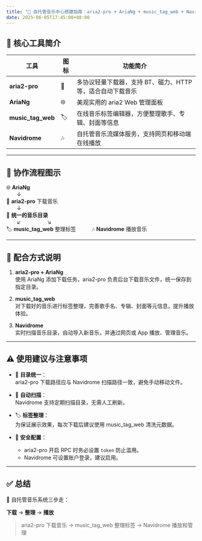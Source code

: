 ```yaml
---
title: "🎵 自托管音乐中心搭建指南：aria2-pro + AriaNg + music_tag_web + Navidrome"
date: 2025-06-05T17:45:08+08:00
---
```



## 🚀 核心工具简介

| 工具 | 图标 | 功能简介 |
|------|------|----------|
| **aria2-pro** | 🚀 | 多协议轻量下载器，支持 BT、磁力、HTTP 等，适合自动下载音乐 |
| **AriaNg** | 🌐 | 美观实用的 aria2 Web 管理面板 |
| **music_tag_web** | 🏷️ | 在线音乐标签编辑器，方便整理歌手、专辑、封面等信息 |
| **Navidrome** | 🎶 | 自托管音乐流媒体服务，支持网页和移动端在线播放 |

---

## 🔄 协作流程图示

🌐 **AriaNg**  
  ↓  
🚀 **aria2-pro** 下载音乐  
  ↓  
📁 **统一的音乐目录**  
  ↙     ↘  
🏷️ **music_tag_web** 整理标签   🎶 **Navidrome** 播放音乐

---

## 🧩 配合方式说明

1. **aria2-pro + AriaNg**  
   使用 AriaNg 添加下载任务，aria2-pro 负责后台下载音乐文件，统一保存到指定目录。

2. **music_tag_web**  
   对下载好的音乐进行标签整理，完善歌手名、专辑、封面等元信息，提升播放体验。

3. **Navidrome**  
   实时扫描音乐目录，自动导入新音乐，并通过网页或 App 播放、管理音乐。

---

## ⚠️ 使用建议与注意事项

- 📁 **目录统一**：  
  aria2-pro 下载路径应与 Navidrome 扫描路径一致，避免手动移动文件。

- 🔁 **自动扫描**：  
  Navidrome 支持定期扫描目录，无需人工刷新。

- 🏷️ **标签整理**：  
  为保证展示效果，每次下载后建议使用 music_tag_web 清洗元数据。

- 🔐 **安全配置**：  
  - aria2-pro 开启 RPC 时务必设置 `token` 防止滥用。  
  - Navidrome 可设置账户登录，建议启用。

---

## ✅ 总结

🎯 自托管音乐系统三步走：

**下载** → **整理** → **播放**

> aria2-pro 下载音乐 → music_tag_web 整理标签 → Navidrome 播放和管理

